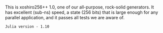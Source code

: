 This is xoshiro256++ 1.0, one of our all-purpose, rock-solid generators. It has excellent (sub-ns) speed, a state (256 bits) that is large enough for any parallel application, and it passes all tests we are aware of.

    Julia version - 1.10
